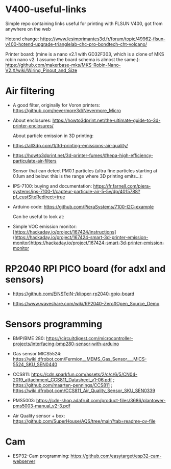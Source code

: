 # V400-useful-links
Simple repo containing links useful for printing with FLSUN V400, got from anywhere on the web<p>
Hotend change: https://www.lesimprimantes3d.fr/forum/topic/49962-flsun-v400-hotend-upgrade-trianglelab-chc-pro-bondtech-cht-volcano/ <p>
Printer board: (mine is a nano v2.1 with GD32F303, which is a clone of MKS robin nano v2. I assume the board schema is almost the same.): https://github.com/makerbase-mks/MKS-Robin-Nano-V2.X/wiki/Wiring_Pinout_and_Size <p> 

# Air filtering
* A good filter, originally for Voron printers: https://github.com/nevermore3d/Nevermore_Micro <p>
* About enclosures: https://howto3dprint.net/the-ultimate-guide-to-3d-printer-enclosures/ <p>
About particle emission in 3D printing:<p>
* https://all3dp.com/1/3d-printing-emissions-air-quality/ <p>
* https://howto3dprint.net/3d-printer-fumes/#hepa-high-efficiency-particulate-air-filters <p>
Sensor that can detect PM0.1 particles (ultra fine particles starting at 0.1um and below: this is the range where 3D printing emits...): <p>
* IPS-7100: buying and documentation: https://fr.farnell.com/piera-systems/ips-7100-1/capteur-particule-air-5-5v/dp/4015788?pf_custSiteRedirect=true <p>
* Arduino code: https://github.com/PieraSystems/7100-I2C-example <p>
Can be useful to look at: <p>
* Simple VOC emission monitor: [https://hackaday.io/project/167424/instructions](https://hackaday.io/project/167424-smart-3d-printer-emission-monitor)https://hackaday.io/project/167424-smart-3d-printer-emission-monitor <p>

# RP2040 RPI PICO board (for adxl and sensors)
* https://github.com/EiNSTeiN-/klipper-rp2040-gpio-board <p>
* https://www.waveshare.com/wiki/RP2040-Zero#Open_Source_Demo <p>

# Sensors programming
* BMP/BME 280: https://circuitdigest.com/microcontroller-projects/interfacing-bmp280-sensor-with-arduino <p>
* Gas sensor MICS5524: https://wiki.dfrobot.com/Fermion__MEMS_Gas_Sensor___MiCS-5524_SKU_SEN0440 <p>
* CCS811: https://cdn.sparkfun.com/assets/2/c/c/6/5/CN04-2019_attachment_CCS811_Datasheet_v1-06.pdf ; https://github.com/maarten-pennings/CCS811 ; https://wiki.dfrobot.com/CCS811_Air_Quality_Sensor_SKU_SEN0339 <p>
* PMS5003: https://cdn-shop.adafruit.com/product-files/3686/plantower-pms5003-manual_v2-3.pdf <p>
* Air Quality sensor + box: https://github.com/SuperHouse/AQS/tree/main?tab=readme-ov-file <p>

# Cam
* ESP32-Cam programming: https://github.com/easytarget/esp32-cam-webserver <p>
